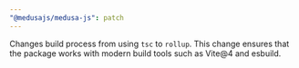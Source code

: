 ```yaml
---
"@medusajs/medusa-js": patch
---
```


Changes build process from using `tsc` to `rollup`. This change ensures that the package works with modern build tools such as Vite@4 and esbuild.
